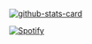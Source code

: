 [![github-stats-card](https://kasroudra-stats-card.onrender.com/user?user=shadow9owo&theme=radical)](https://github.com/KasRoudra/github-stats-card)

[![Spotify](https://spotify-github-readme.vercel.app/api/spotify)](https://open.spotify.com/track/3xLNGxUuvPswoo2prS3IvM)
